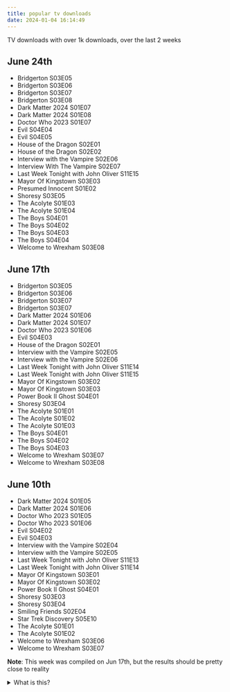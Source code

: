 ```yaml
---
title: popular tv downloads
date: 2024-01-04 16:14:49
---
```


TV downloads with over 1k downloads, over the last 2 weeks

## June 24th

- Bridgerton S03E05
- Bridgerton S03E06
- Bridgerton S03E07
- Bridgerton S03E08
- Dark Matter 2024 S01E07
- Dark Matter 2024 S01E08
- Doctor Who 2023 S01E07
- Evil S04E04
- Evil S04E05
- House of the Dragon S02E01
- House of the Dragon S02E02
- Interview with the Vampire S02E06
- Interview With The Vampire S02E07
- Last Week Tonight with John Oliver S11E15
- Mayor Of Kingstown S03E03
- Presumed Innocent S01E02
- Shoresy S03E05
- The Acolyte S01E03
- The Acolyte S01E04
- The Boys S04E01
- The Boys S04E02
- The Boys S04E03
- The Boys S04E04
- Welcome to Wrexham S03E08

## June 17th

- Bridgerton S03E05
- Bridgerton S03E06
- Bridgerton S03E07
- Bridgerton S03E07
- Dark Matter 2024 S01E06
- Dark Matter 2024 S01E07
- Doctor Who 2023 S01E06
- Evil S04E03
- House of the Dragon S02E01
- Interview with the Vampire S02E05
- Interview with the Vampire S02E06
- Last Week Tonight with John Oliver S11E14
- Last Week Tonight with John Oliver S11E15
- Mayor Of Kingstown S03E02
- Mayor Of Kingstown S03E03
- Power Book II Ghost S04E01
- Shoresy S03E04
- The Acolyte S01E01
- The Acolyte S01E02
- The Acolyte S01E03
- The Boys S04E01
- The Boys S04E02
- The Boys S04E03
- Welcome to Wrexham S03E07
- Welcome to Wrexham S03E08

## June 10th

- Dark Matter 2024 S01E05
- Dark Matter 2024 S01E06
- Doctor Who 2023 S01E05
- Doctor Who 2023 S01E06
- Evil S04E02
- Evil S04E03
- Interview with the Vampire S02E04
- Interview with the Vampire S02E05
- Last Week Tonight with John Oliver S11E13
- Last Week Tonight with John Oliver S11E14
- Mayor Of Kingstown S03E01
- Mayor Of Kingstown S03E02
- Power Book II Ghost S04E01
- Shoresy S03E03
- Shoresy S03E04
- Smiling Friends S02E04
- Star Trek Discovery S05E10
- The Acolyte S01E01
- The Acolyte S01E02
- Welcome to Wrexham S03E06
- Welcome to Wrexham S03E07

**Note**: This week was compiled on Jun 17th, but the results should be pretty close to reality


<!-- hidden content -->
<details>
<summary>What is this?</summary>
I was watching some reviews of The Acolyte and one video was claiming that it was so bad people weren't even bothering to pirate it. However, when I checked the tracker I use, it was quite popular. I obviously don't know *why* it's so popular, but the reviews I've seen for it are all quite poor, and what I've seen from the show I don't think they are off base. It could be that people love it or it could just be people are checking it out because of the hype. There's a lot of critics saying that nobody wants the show and nobody is watching it, but that's not what I'm seeing from download statistics.

I don't care much about Star Wars, I don't hate it but I was never a superfan either. I do happen to use torrent download statistics to determine what's popular and decide what I might want to watch though, since download stats are something the media companies are not inflating or faking, unlike reviews and media reports. I mean, I guess they could be, but it seems unlikely and would be pretty hard to pull off anyway.

I also saw another video talking about viewer numbers, which included several shows I've never heard of at the top and I didn't believe were actually that popular. Checking those on the tracker seemed to confirm that, none of them had the download numbers to back up the stats. They were also mixing movie and television numbers, which seemed odd.

So, I thought it might be fun to track the download stats for shows to see what the "real" watch statistics look like over time and build a history of what is really popular. These are stats from a single private tracker for a single popular encoding, anything with over 1,000 downloads in the last two weeks shows up in this list.
</details>
